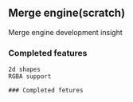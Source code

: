 ## Merge engine(scratch)

Merge engine development insight

### Completed features
```
2d shapes
RGBA support

### Completed fetures


